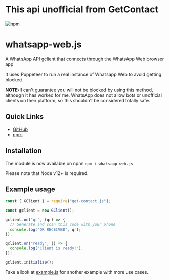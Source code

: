 # This api unofficial from GetContact

[![npm](https://img.shields.io/npm/v/get-contact.js.svg)](https://www.npmjs.com/package/get-contact.js)

# whatsapp-web.js

A WhatsApp API gclient that connects through the WhatsApp Web browser app

It uses Puppeteer to run a real instance of Whatsapp Web to avoid getting blocked.

**NOTE:** I can't guarantee you will not be blocked by using this method, although it has worked for me. WhatsApp does not allow bots or unofficial clients on their platform, so this shouldn't be considered totally safe.

## Quick Links

- [GitHub](https://github.com/ilhamridho04/get-contact.js)
- [npm](https://npmjs.org/package/get-contact.js)

## Installation

The module is now available on npm! `npm i whatsapp-web.js`

Please note that Node v12+ is required.

## Example usage

```js
const { GClient } = require("get-contact.js");

const gclient = new GClient();

gclient.on("qr", (qr) => {
  // Generate and scan this code with your phone
  console.log("QR RECEIVED", qr);
});

gclient.on("ready", () => {
  console.log("Client is ready!");
});

gclient.initialize();
```

Take a look at [example.js](https://github.com/ilhamridho04/get-contact.js/blob/main/test/searchNumber.test.js) for another example with more use cases.
